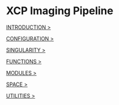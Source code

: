 XCP Imaging Pipeline
====================

[INTRODUCTION >](https://pipedocs.github.io/intro.html)

[CONFIGURATION >](https://pipedocs.github.io/config/index.html)

[SINGULARITY >](https://pipedocs.github.io/containers/index.html)

[FUNCTIONS >](https://pipedocs.github.io/functions/index.html)

[MODULES >](https://pipedocs.github.io/modules/index.html)

[SPACE >](https://pipedocs.github.io/space/index.html)

[UTILITIES >](https://pipedocs.github.io/utils/index.html)

